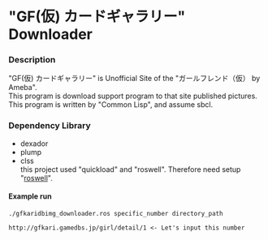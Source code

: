 # "GF(仮) カードギャラリー" Downloader

### Description
"GF(仮) カードギャラリー" is Unofficial Site of the "ガールフレンド（仮） by Ameba".  
This program is download support program to that site published pictures.  
This program is written by "Common Lisp", and assume sbcl.

### Dependency Library
- dexador
- plump
- clss  
this project used "quickload" and "roswell". Therefore need setup "[roswell](https://github.com/roswell/roswell)".  

#### Example run
```
./gfkaridbimg_downloader.ros specific_number directory_path
```
```
http://gfkari.gamedbs.jp/girl/detail/1 <- Let's input this number
```
